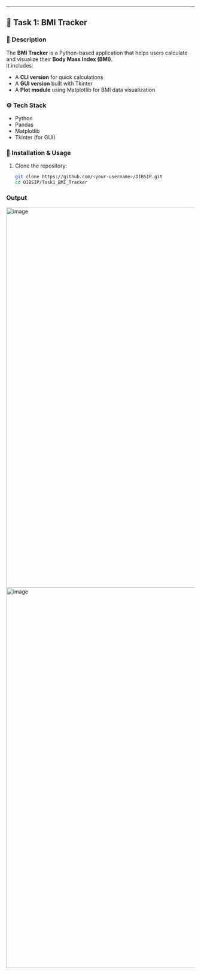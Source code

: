 
---

## 🧠 Task 1: BMI Tracker

### 📌 Description
The **BMI Tracker** is a Python-based application that helps users calculate and visualize their **Body Mass Index (BMI)**.  
It includes:
- A **CLI version** for quick calculations  
- A **GUI version** built with Tkinter  
- A **Plot module** using Matplotlib for BMI data visualization  

### ⚙️ Tech Stack
- Python  
- Pandas  
- Matplotlib  
- Tkinter (for GUI)

### 🧩 Installation & Usage
1. Clone the repository:
   ```bash
   git clone https://github.com/<your-username>/OIBSIP.git
   cd OIBSIP/Task1_BMI_Tracker

### Output
<img width="1919" height="1017" alt="image" src="https://github.com/user-attachments/assets/cf6aa592-a0bf-4933-b98e-832362bf865a" />

<img width="1916" height="1017" alt="image" src="https://github.com/user-attachments/assets/e70beb07-eb9b-4cff-833e-82816a4d8e94" />

